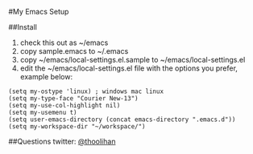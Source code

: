 #My Emacs Setup

##Install
1. check this out as ~/emacs
2. copy sample.emacs to ~/.emacs
3. copy ~/emacs/local-settings.el.sample to ~/emacs/local-settings.el
4. edit the ~/emacs/local-settings.el file with the options you prefer, example below:

```elisp
(setq my-ostype 'linux) ; windows mac linux
(setq my-type-face "Courier New-13")
(setq my-use-col-highlight nil)
(setq my-usemenu t)
(setq user-emacs-directory (concat emacs-directory ".emacs.d"))
(setq my-workspace-dir "~/workspace/")
```

##Questions
twitter: [@thoolihan](http://twitter.com/thoolihan)
